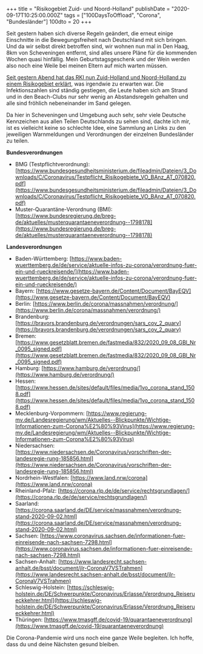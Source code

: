 +++
title = "Risikogebiet Zuid- und Noord-Holland"
publishDate = "2020-09-17T10:25:00.000Z"
tags = ["100DaysToOffload", "Corona", "Bundesländer"]
100dto = 20
+++

Seit gestern haben sich diverse Regeln geändert, die erneut einige Einschnitte in die Bewegungsfreiheit nach Deutschland mit sich bringen. Und da wir selbst direkt betroffen sind, wir wohnen nun mal in Den Haag, 8km von Scheveningen entfernt, sind alles unsere Pläne für die kommenden Wochen quasi hinfällig. Mein Geburtstagsgeschenk und der Wein werden also noch eine Weile bei meinen Eltern auf mich warten müssen.

[Seit gestern Abend hat das RKI nun Zuid-Holland und Noord-Holland zu einem Risikogebiet erklärt](https://www.rki.de/DE/Content/InfAZ/N/Neuartiges_Coronavirus/Risikogebiete_neu.html), was irgendwie zu erwarten war. Die Infektionszahlen sind ständig gestiegen, die Leute haben sich am Strand und in den Beach-Clubs nur sehr wenig an Abstandsregeln gehalten und alle sind fröhlich nebeneinander im Sand gelegen.

Da hier in Scheveningen und Umgebung auch sehr, sehr viele Deutsche Kennzeichen aus allen Teilen Deutschlands zu sehen sind, dachte ich mir, ist es vielleicht keine so schlechte Idee, eine Sammlung an Links zu den jeweiligen Warnmeldungen und Verordnungen der einzelnen Bundesländer zu teilen.

<!--more-->

**Bundesverordnungen**

- BMG (Testpflichtverordnung): [https://www.bundesgesundheitsministerium.de/fileadmin/Dateien/3_Downloads/C/Coronavirus/Testpflicht_Risikogebiete_VO_BAnz_AT_070820.pdf](https://www.bundesgesundheitsministerium.de/fileadmin/Dateien/3_Downloads/C/Coronavirus/Testpflicht_Risikogebiete_VO_BAnz_AT_070820.pdf)
- Muster-Quarantäne-Verordnung (BMI): [https://www.bundesregierung.de/breg-de/aktuelles/musterquarantaeneverordnung--1798178](https://www.bundesregierung.de/breg-de/aktuelles/musterquarantaeneverordnung--1798178)

**Landesverordnungen**

- Baden-Württemberg: [https://www.baden-wuerttemberg.de/de/service/aktuelle-infos-zu-corona/verordnung-fuer-ein-und-rueckreisende/](https://www.baden-wuerttemberg.de/de/service/aktuelle-infos-zu-corona/verordnung-fuer-ein-und-rueckreisende/)
- Bayern: [https://www.gesetze-bayern.de/Content/Document/BayEQV](https://www.gesetze-bayern.de/Content/Document/BayEQV)
- Berlin: [https://www.berlin.de/corona/massnahmen/verordnung/](https://www.berlin.de/corona/massnahmen/verordnung/)
- Brandenburg: [https://bravors.brandenburg.de/verordnungen/sars_cov_2_quarv](https://bravors.brandenburg.de/verordnungen/sars_cov_2_quarv)
- Bremen: [https://www.gesetzblatt.bremen.de/fastmedia/832/2020_09_08_GBl_Nr_0095_signed.pdf](https://www.gesetzblatt.bremen.de/fastmedia/832/2020_09_08_GBl_Nr_0095_signed.pdf)
- Hamburg: [https://www.hamburg.de/verordnung/](https://www.hamburg.de/verordnung/)
- Hessen: [https://www.hessen.de/sites/default/files/media/1vo_corona_stand_1508.pdf](https://www.hessen.de/sites/default/files/media/1vo_corona_stand_1508.pdf)
- Mecklenburg-Vorpommern: [https://www.regierung-mv.de/Landesregierung/wm/Aktuelles--Blickpunkte/Wichtige-Informationen-zum-Corona%E2%80%93Virus](https://www.regierung-mv.de/Landesregierung/wm/Aktuelles--Blickpunkte/Wichtige-Informationen-zum-Corona%E2%80%93Virus)
- Niedersachsen: [https://www.niedersachsen.de/Coronavirus/vorschriften-der-landesregie-rung-185856.html](https://www.niedersachsen.de/Coronavirus/vorschriften-der-landesregie-rung-185856.html)
- Nordrhein-Westfalen: [https://www.land.nrw/corona](https://www.land.nrw/corona)
- Rheinland-Pfalz: [https://corona.rlp.de/de/service/rechtsgrundlagen/](https://corona.rlp.de/de/service/rechtsgrundlagen/)
- Saarland: [https://corona.saarland.de/DE/service/massnahmen/verordnung-stand-2020-09-02.html](https://corona.saarland.de/DE/service/massnahmen/verordnung-stand-2020-09-02.html)
- Sachsen: [https://www.coronavirus.sachsen.de/informationen-fuer-einreisende-nach-sachsen-7298.html](https://www.coronavirus.sachsen.de/informationen-fuer-einreisende-nach-sachsen-7298.html)
- Sachsen-Anhalt: [https://www.landesrecht.sachsen-anhalt.de/bsst/document/jlr-CoronaV7VSTrahmen](https://www.landesrecht.sachsen-anhalt.de/bsst/document/jlr-CoronaV7VSTrahmen)
- Schleswig-Holstein: [https://schleswig-holstein.de/DE/Schwerpunkte/Coronavirus/Erlasse/Verordnung_Reiserueckkehrer.html](https://schleswig-holstein.de/DE/Schwerpunkte/Coronavirus/Erlasse/Verordnung_Reiserueckkehrer.html)
- Thüringen: [https://www.tmasgff.de/covid-19/quarantaeneverordnung](https://www.tmasgff.de/covid-19/quarantaeneverordnung)

Die Corona-Pandemie wird uns noch eine ganze Weile begleiten. Ich hoffe, dass du und deine Nächsten gesund bleiben.
